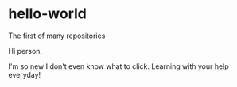 # hello-world
The first of many repositories

Hi person,

I'm so new I don't even know what to click. Learning with your help everyday!
